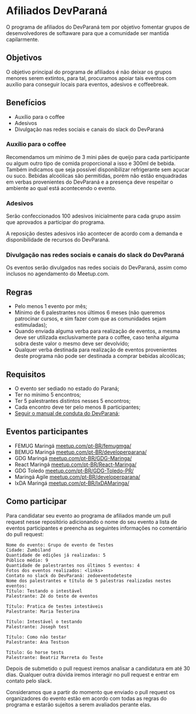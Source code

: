 # Afiliados DevParaná

O programa de afiliados do DevParaná tem por objetivo fomentar grupos de desenvolvedores de softaware para que a comunidade ser mantida capilarmente.

## Objetivos

O objetivo principal do programa de afiliados é não deixar os grupos menores serem extintos, para tal, procuramos apoiar tais eventos com auxílio para conseguir locais para eventos, adesivos e coffeebreak.

## Benefícios

- Auxílio para o coffee
- Adesivos
- Divulgação nas redes sociais e canais do slack do DevParaná

### Auxílio para o coffee

Recomendamos um mínimo de 3 mini pães de queijo para cada participante ou algum outro tipo de comida proporcional a isso e 300ml de bebida.
Também indicamos que seja possível disponibilizar refrigerante sem açucar ou suco.
Bebidas alcoólicas são permitidas, porém não estão enquadradas em verbas provenientes do DevParaná e a presença deve respeitar o ambiente ao qual está acontecendo o evento.

### Adesivos

Serão confeccionados 100 adesivos inicialmente para cada grupo assim que aprovados a participar do programa.

A reposição destes adesivos irão acontecer de acordo com a demanda e disponibilidade de recursos do DevParaná.

### Divulgação nas redes sociais e canais do slack do DevParaná

Os eventos serão divulgados nas redes sociais do DevParaná, assim como inclusos no agendamento do Meetup.com.

## Regras

- Pelo menos 1 evento por mês;
- Mínimo de 6 palestrantes nos últimos 6 meses (não queremos patrocinar cursos, e sim fazer com que as comunidades sejam estimuladas);
- Quando enviada alguma verba para realização de eventos, a mesma deve ser utilizada exclusivamente para o coffee, caso tenha alguma sobra deste valor o mesmo deve ser devolvido;
- Qualquer verba destinada para realização de eventos provenientes deste programa não pode ser destinada a comprar bebidas alcoólicas;

## Requisitos

- O evento ser sediado no estado do Paraná;
- Ter no mínimo 5 encontros;
- Ter 5 palestrantes distintos nesses 5 encontros;
- Cada encontro deve ter pelo menos 8 participantes;
- [Seguir o manual de conduta do DevParaná;](https://github.com/DeveloperParana/conduta)

## Eventos participantes

- FEMUG Maringá [meetup.com/pt-BR/femugmga/](https://meetup.com/pt-BR/femugmga/)
- BEMUG Maringá [meetup.com/pt-BR/developerparana/](https://www.meetup.com/pt-BR/developerparana/)
- GDG Maringá [meetup.com/pt-BR/GDG-Maringa/](https://www.meetup.com/pt-BR/GDG-Maringa/)
- React Maringá [meetup.com/pt-BR/React-Maringa/](https://www.meetup.com/pt-BR/React-Maringa/)
- GDG Toledo [meetup.com/pt-BR/GDG-Toledo-PR/](https://www.meetup.com/pt-BR/GDG-Toledo-PR/)
- Maringá Agile [meetup.com/pt-BR/developerparana/](https://www.meetup.com/pt-BR/developerparana/)
- IxDA Maringá [meetup.com/pt-BR/IxDAMaringa/](https://www.meetup.com/IxDAMaringa/)


## Como participar

Para candidatar seu evento ao programa de afiliados mande um pull request nesse repositório adicionando o nome do seu evento a lista de eventos participantes e preencha as seguintes informações no comentário do pull request:

```
Nome do evento: Grupo de evento de Testes
Cidade: Zumbiland
Quantidade de edições já realizadas: 5
Público médio: 9
Quantidade de palestrantes nos últimos 5 eventos: 4
Fotos dos eventos realizados: <links>
Contato no slack do DevParaná: zedoeventodeteste
Nome dos palestrantes e título de 5 palestras realizadas nestes eventos:
Título: Testando o intestável
Palestrante: Zé do teste de eventos

Título: Pratica de testes intestáveis
Palestrante: Maria Testerina

Título: Intestável o testando
Palestrante: Joseph test

Título: Como não testar
Palestrante: Ana Testson

Título: Go horse tests
Palestrante: Beatriz Marreta do Teste
```

Depois de submetido o pull request iremos analisar a candidatura em até 30 dias. Qualquer outra dúvida iremos interagir no pull request e entrar em contato pelo slack.

Consideramos que a partir do momento que enviado o pull request os organizadores do evento estão em acordo com todas as regras do programa e estarão sujeitos a serem avaliados perante elas.
